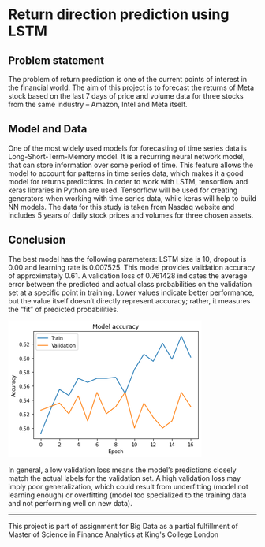 # Return direction prediction using LSTM
## Problem statement
The problem of return prediction is one of the current points of interest in the financial world. The aim of this project is to forecast the returns of Meta stock based on the last 7 days of price and volume data for three stocks from the same industry – Amazon, Intel and Meta itself. 
## Model and Data
One of the most widely used models for forecasting of time series data is Long-Short-Term-Memory model. It is a recurring neural network model, that can store information over some period of time. This feature allows the model to account for patterns in time series data, which makes it a good model for returns predictions. In order to work with LSTM, tensorflow and keras libraries in Python are used. Tensorflow will be used for creating generators when working with time series data, while keras will help to build NN models.
The data for this study is taken from Nasdaq website and includes 5 years of daily stock prices and volumes for three chosen assets. 
## Conclusion
The best model has the following parameters: LSTM size is 10, dropout is 0.00 and learning rate is 0.007525. This model provides validation accuracy of approximately 0.61.
A validation loss of 0.761428 indicates the average error between the predicted and actual class probabilities on the validation set at a specific point in training. Lower values indicate better performance, but the value itself doesn’t directly represent accuracy; rather, it measures the “fit” of predicted probabilities.

![alt text](image.png)

In general, a low validation loss means the model’s predictions closely match the actual labels for the validation set.
A high validation loss may imply poor generalization, which could result from underfitting (model not learning enough) or overfitting (model too specialized to the training data and not performing well on new data).

---

This project is part of assignment for Big Data as a partial fulfillment of Master of Science in Finance Analytics at King's College London